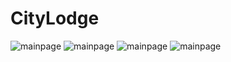 # CityLodge
![mainpage](https://github.com/SiqiaoLi/CityLodge/tree/master/preview/preview.PNG)
![mainpage](https://github.com/SiqiaoLi/CityLodge/tree/master/preview/cityLodgeRoom.PNG)
![mainpage](https://github.com/SiqiaoLi/CityLodge/tree/master/preview/cityLodgeRent.PNG)
![mainpage](https://github.com/SiqiaoLi/CityLodge/tree/master/preview/cityLodgeAddRoom.PNG)
